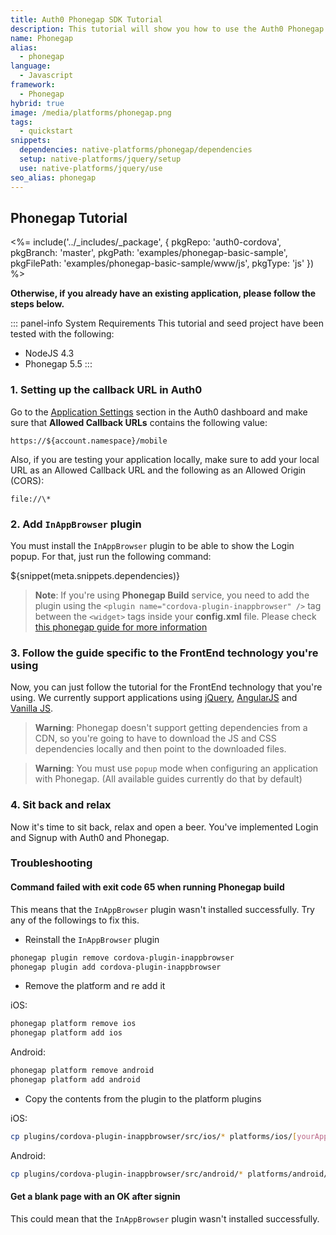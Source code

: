 ```yaml
---
title: Auth0 Phonegap SDK Tutorial
description: This tutorial will show you how to use the Auth0 Phonegap SDK to add authentication and authorization to your mobile app.
name: Phonegap
alias:
  - phonegap
language:
  - Javascript
framework:
  - Phonegap
hybrid: true
image: /media/platforms/phonegap.png
tags:
  - quickstart
snippets:
  dependencies: native-platforms/phonegap/dependencies
  setup: native-platforms/jquery/setup
  use: native-platforms/jquery/use
seo_alias: phonegap
---
```


## Phonegap Tutorial

<%= include('../_includes/_package', {
  pkgRepo: 'auth0-cordova',
  pkgBranch: 'master',
  pkgPath: 'examples/phonegap-basic-sample',
  pkgFilePath: 'examples/phonegap-basic-sample/www/js',
  pkgType: 'js'
}) %>

**Otherwise, if you already have an existing application, please follow the steps below.**

::: panel-info System Requirements
This tutorial and seed project have been tested with the following:

* NodeJS 4.3
* Phonegap 5.5
:::


### 1. Setting up the callback URL in Auth0



<div class="setup-callback">
<p>Go to the <a href="${uiAppSettingsURL}">Application Settings</a> section in the Auth0 dashboard and make sure that <b>Allowed Callback URLs</b> contains the following value:</p>

<pre><code>https://${account.namespace}/mobile</pre></code>

<p>Also, if you are testing your application locally, make sure to add your local URL as an Allowed Callback URL and the following as an Allowed Origin (CORS):</p>

<pre><code>file://\*</code></pre>

</div>

### 2. Add `InAppBrowser` plugin

You must install the `InAppBrowser` plugin to be able to show the Login popup. For that, just run the following command:

${snippet(meta.snippets.dependencies)}

> **Note**: If you're using __Phonegap Build__ service, you need to add the plugin using the `<plugin name="cordova-plugin-inappbrowser" />` tag between the `<widget>` tags inside your __config.xml__ file. Please check [this phonegap guide for more information](http://docs.build.phonegap.com/en_US/configuring_plugins.md.html#importing-config)

### 3. Follow the guide specific to the FrontEnd technology you're using

Now, you can just follow the tutorial for the FrontEnd technology that you're using. We currently support applications using [jQuery](/client-platforms/jquery), [AngularJS](/client-platforms/angularjs) and [Vanilla JS](/client-platforms/vanillajs).

> **Warning**: Phonegap doesn't support getting dependencies from a CDN, so you're going to have to download the JS and CSS dependencies locally and then point to the downloaded files.

> **Warning**: You must use `popup` mode when configuring an application with Phonegap. (All available guides currently do that by default)

### 4. Sit back and relax

Now it's time to sit back, relax and open a beer. You've implemented Login and Signup with Auth0 and Phonegap.

### Troubleshooting

#### Command failed with exit code 65 when running Phonegap build

This means that the `InAppBrowser` plugin wasn't installed successfully. Try any of the followings to fix this.

* Reinstall the `InAppBrowser` plugin

```bash
phonegap plugin remove cordova-plugin-inappbrowser
phonegap plugin add cordova-plugin-inappbrowser
```
* Remove the platform and re add it

iOS:

```bash
phonegap platform remove ios
phonegap platform add ios
```
Android:

```bash
phonegap platform remove android
phonegap platform add android
```

* Copy the contents from the plugin to the platform plugins

iOS:

```bash
cp plugins/cordova-plugin-inappbrowser/src/ios/* platforms/ios/[yourAppName]/Plugins/cordova-plugin-inappbrowser/
```
Android:
```bash
cp plugins/cordova-plugin-inappbrowser/src/android/* platforms/android/[yourAppName]/Plugins/cordova-plugin-inappbrowser/
```
#### Get a blank page with an OK after signin

This could mean that the `InAppBrowser` plugin wasn't installed successfully.
